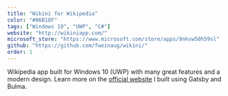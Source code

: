```yaml
---
title: "Wikini for Wikipedia"
color: "#06B18F"
tags: ["Windows 10", "UWP", "C#"]
website: "http://wikiniapp.com/"
microsoft_store: "https://www.microsoft.com/store/apps/9nkvw50h59sl"
github: "https://github.com/fweinaug/wikini/"
order: 1
---
```

Wikipedia app built for Windows 10 (UWP) with many great features and a modern design.
Learn more on the [official website](http://wikiniapp.com/) I built using Gatsby and Bulma.
